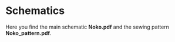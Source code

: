# Schematics

Here you find the main schematic **Noko.pdf** and the sewing pattern **Noko_pattern.pdf**. 
